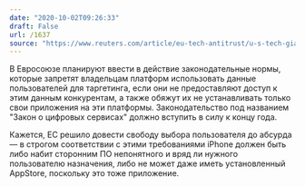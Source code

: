 ```yaml
---
date: "2020-10-02T09:26:33"
draft: False
url: /1637
source: "https://www.reuters.com/article/eu-tech-antitrust/u-s-tech-giants-face-curbs-on-data-sharing-digital-marketplaces-under-draft-eu-rules-idUSL8N2GR431"
---
```


В Евросоюзе планируют ввести в действие законодательные нормы, которые запретят владельцам платформ использовать данные пользователей для таргетинга, если они не предоставляют доступ к этим данным конкурентам, а также обяжут их не устанавливать только свои приложения на эти платформы. Законодательство под названием "Закон о цифровых сервисах" должно вступить в силу к концу года.

Кажется, ЕС решило довести свободу выбора пользователя до абсурда — в строгом соответствии с этими требованиями iPhone должен быть либо набит сторонним ПО непонятного и вряд ли нужного пользователю назначения, либо не может даже иметь установленный AppStore, поскольку это тоже приложение.
